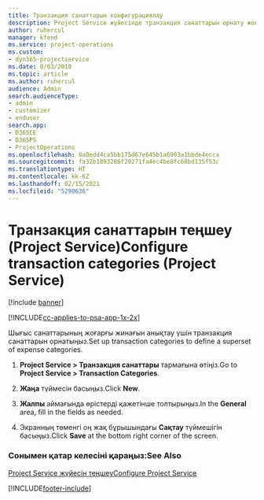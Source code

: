 ```yaml
---
title: Транзакция санаттарын конфигурациялау
description: Project Service жүйесінде транзакция санаттарын орнату жолы
author: ruhercul
manager: kfend
ms.service: project-operations
ms.custom:
- dyn365-projectservice
ms.date: 8/03/2018
ms.topic: article
ms.author: ruhercul
audience: Admin
search.audienceType:
- admin
- customizer
- enduser
search.app:
- D365CE
- D365PS
- ProjectOperations
ms.openlocfilehash: 8a0edd4ca5bb175d67e645b1a6903a1bbde4ecca
ms.sourcegitcommit: fa32b1893286f20271fa4ec4be8fc68bd135f53c
ms.translationtype: HT
ms.contentlocale: kk-KZ
ms.lasthandoff: 02/15/2021
ms.locfileid: "5290636"
---
```

# <a name="configure-transaction-categories-project-service"></a><span data-ttu-id="3be0a-103">Транзакция санаттарын теңшеу (Project Service)</span><span class="sxs-lookup"><span data-stu-id="3be0a-103">Configure transaction categories (Project Service)</span></span>

[!include [banner](../includes/psa-now-project-operations.md)]

[!INCLUDE[cc-applies-to-psa-app-1x-2x](../includes/cc-applies-to-psa-app-1x-2x.md)]

<span data-ttu-id="3be0a-104">Шығыс санаттарының жоғарғы жинағын анықтау үшін транзакция санаттарын орнатыңыз.</span><span class="sxs-lookup"><span data-stu-id="3be0a-104">Set up transaction categories to define a superset of expense categories.</span></span>  
  
1.  <span data-ttu-id="3be0a-105">**Project Service > Транзакция санаттары** тармағына өтіңіз.</span><span class="sxs-lookup"><span data-stu-id="3be0a-105">Go to **Project Service > Transaction Categories**.</span></span>  
  
2.  <span data-ttu-id="3be0a-106">**Жаңа** түймесін басыңыз.</span><span class="sxs-lookup"><span data-stu-id="3be0a-106">Click **New**.</span></span>  
  
3.  <span data-ttu-id="3be0a-107">**Жалпы** аймағында өрістерді қажетінше толтырыңыз.</span><span class="sxs-lookup"><span data-stu-id="3be0a-107">In the **General** area, fill in the fields as needed.</span></span>  
  
4.  <span data-ttu-id="3be0a-108">Экранның төменгі оң жақ бұрышындағы **Сақтау** түймешігін басыңыз.</span><span class="sxs-lookup"><span data-stu-id="3be0a-108">Click **Save** at the bottom right corner of the screen.</span></span>  
  
### <a name="see-also"></a><span data-ttu-id="3be0a-109">Сонымен қатар келесіні қараңыз:</span><span class="sxs-lookup"><span data-stu-id="3be0a-109">See Also</span></span>  
 [<span data-ttu-id="3be0a-110">Project Service жүйесін теңшеу</span><span class="sxs-lookup"><span data-stu-id="3be0a-110">Configure Project Service</span></span>](../psa/configure.md)


[!INCLUDE[footer-include](../includes/footer-banner.md)]